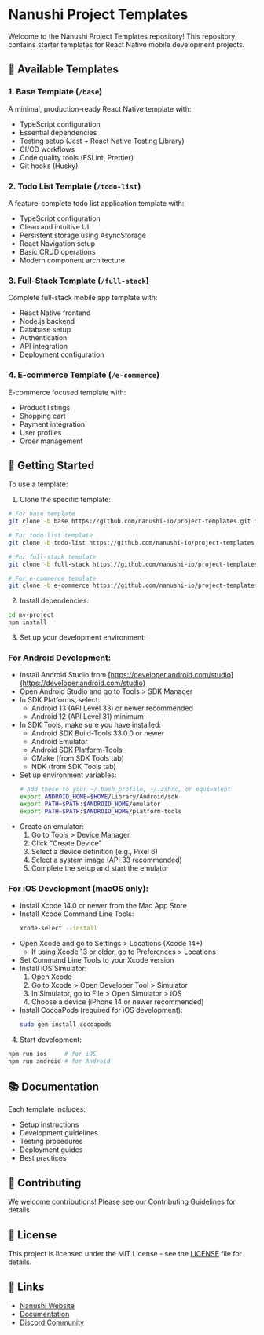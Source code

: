 # Nanushi Project Templates

Welcome to the Nanushi Project Templates repository! This repository contains starter templates for React Native mobile development projects.

## 📱 Available Templates

### 1. Base Template (`/base`)
A minimal, production-ready React Native template with:
- TypeScript configuration
- Essential dependencies
- Testing setup (Jest + React Native Testing Library)
- CI/CD workflows
- Code quality tools (ESLint, Prettier)
- Git hooks (Husky)

### 2. Todo List Template (`/todo-list`)
A feature-complete todo list application template with:
- TypeScript configuration
- Clean and intuitive UI
- Persistent storage using AsyncStorage
- React Navigation setup
- Basic CRUD operations
- Modern component architecture

### 3. Full-Stack Template (`/full-stack`)
Complete full-stack mobile app template with:
- React Native frontend
- Node.js backend
- Database setup
- Authentication
- API integration
- Deployment configuration

### 4. E-commerce Template (`/e-commerce`)
E-commerce focused template with:
- Product listings
- Shopping cart
- Payment integration
- User profiles
- Order management

## 🚀 Getting Started

To use a template:

1. Clone the specific template:
```bash
# For base template
git clone -b base https://github.com/nanushi-io/project-templates.git my-project

# For todo list template
git clone -b todo-list https://github.com/nanushi-io/project-templates.git my-project

# For full-stack template
git clone -b full-stack https://github.com/nanushi-io/project-templates.git my-project

# For e-commerce template
git clone -b e-commerce https://github.com/nanushi-io/project-templates.git my-project
```

2. Install dependencies:
```bash
cd my-project
npm install
```

3. Set up your development environment:

### For Android Development:
- Install Android Studio from [https://developer.android.com/studio](https://developer.android.com/studio)
- Open Android Studio and go to Tools > SDK Manager
- In SDK Platforms, select:
  - Android 13 (API Level 33) or newer recommended
  - Android 12 (API Level 31) minimum
- In SDK Tools, make sure you have installed:
  - Android SDK Build-Tools 33.0.0 or newer
  - Android Emulator
  - Android SDK Platform-Tools
  - CMake (from SDK Tools tab)
  - NDK (from SDK Tools tab)
- Set up environment variables:
  ```bash
  # Add these to your ~/.bash_profile, ~/.zshrc, or equivalent
  export ANDROID_HOME=$HOME/Library/Android/sdk
  export PATH=$PATH:$ANDROID_HOME/emulator
  export PATH=$PATH:$ANDROID_HOME/platform-tools
  ```
- Create an emulator:
  1. Go to Tools > Device Manager
  2. Click "Create Device"
  3. Select a device definition (e.g., Pixel 6)
  4. Select a system image (API 33 recommended)
  5. Complete the setup and start the emulator

### For iOS Development (macOS only):
- Install Xcode 14.0 or newer from the Mac App Store
- Install Xcode Command Line Tools:
  ```bash
  xcode-select --install
  ```
- Open Xcode and go to Settings > Locations (Xcode 14+)
  - If using Xcode 13 or older, go to Preferences > Locations
- Set Command Line Tools to your Xcode version
- Install iOS Simulator:
  1. Open Xcode
  2. Go to Xcode > Open Developer Tool > Simulator
  3. In Simulator, go to File > Open Simulator > iOS
  4. Choose a device (iPhone 14 or newer recommended)
- Install CocoaPods (required for iOS development):
  ```bash
  sudo gem install cocoapods
  ```

4. Start development:
```bash
npm run ios     # for iOS
npm run android # for Android
```

## 📚 Documentation

Each template includes:
- Setup instructions
- Development guidelines
- Testing procedures
- Deployment guides
- Best practices

## 🤝 Contributing

We welcome contributions! Please see our [Contributing Guidelines](CONTRIBUTING.md) for details.

## 📜 License

This project is licensed under the MIT License - see the [LICENSE](LICENSE) file for details.

## 🔗 Links

- [Nanushi Website](https://nanushi.io)
- [Documentation](https://github.com/nanushi-io/nanushi-docs)
- [Discord Community](https://discord.gg/nanushi)
